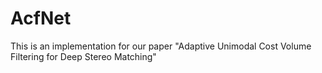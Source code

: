 # AcfNet
This is an implementation for our paper "Adaptive Unimodal Cost Volume Filtering for Deep Stereo Matching"
